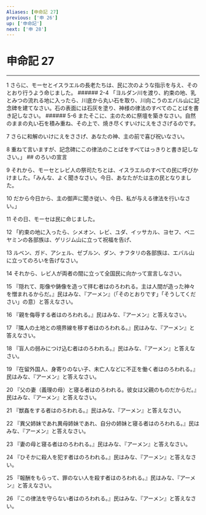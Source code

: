 ```yaml
---
Aliases: [申命記 27]
previous: ['申 26']
up: ['申命記']
next: ['申 28']
---
```

# 申命記 27

***




1 
さらに、モーセとイスラエルの長老たちは、民に次のような指示を与え、そのとおり行うよう命じました。 ###### 2-4 「ヨルダン川を渡り、約束の地、乳とみつの流れる地に入ったら、川底から丸い石を取り、川向こうのエバル山に記念碑を建てなさい。石の表面には石灰を塗り、神様の律法のすべてのことばを書き記しなさい。 ###### 5-6 またそこに、主のために祭壇を築きなさい。自然のままの丸い石を積み重ね、その上で、焼き尽くすいけにえをささげるのです。 



7 
さらに和解のいけにえをささげ、あなたの神、主の前で喜び祝いなさい。 



8 
重ねて言いますが、記念碑にこの律法のことばをすべてはっきりと書き記しなさい。」 ## のろいの宣言 



9 
それから、モーセとレビ人の祭司たちとは、イスラエルのすべての民に呼びかけました。「みんな、よく聞きなさい。今日、あなたがたは主の民となりました。 



10 
だから今日から、主の御声に聞き従い、今日、私が与える律法を行いなさい。」 



11 
その日、モーセは民に命じました。 



12 
「約束の地に入ったら、シメオン、レビ、ユダ、イッサカル、ヨセフ、ベニヤミンの各部族は、ゲリジム山に立って祝福を告げ、 



13 
ルベン、ガド、アシェル、ゼブルン、ダン、ナフタリの各部族は、エバル山に立ってのろいを告げなさい。 



14 
それから、レビ人が両者の間に立って全国民に向かって宣言しなさい。 



15 
『隠れて、彫像や鋳像を造って拝む者はのろわれる。主は人間が造った神々を憎まれるからだ。』民はみな、『アーメン』（「そのとおりです」「そうしてください」の意）と答えなさい。 



16 
『親を侮辱する者はのろわれる。』民はみな、『アーメン』と答えなさい。 



17 
『隣人の土地との境界線を移す者はのろわれる。』民はみな、『アーメン』と答えなさい。 



18 
『盲人の弱みにつけ込む者はのろわれる。』民はみな、『アーメン』と答えなさい。 



19 
『在留外国人、身寄りのない子、未亡人などに不正を働く者はのろわれる。』民はみな、『アーメン』と答えなさい。 



20 
『父の妻（義理の母）と寝る者はのろわれる。彼女は父親のものだからだ。』民はみな、『アーメン』と答えなさい。 



21 
『獣姦をする者はのろわれる。』民はみな、『アーメン』と答えなさい。 



22 
『異父姉妹であれ異母姉妹であれ、自分の姉妹と寝る者はのろわれる。』民はみな、『アーメン』と答えなさい。 



23 
『妻の母と寝る者はのろわれる。』民はみな、『アーメン』と答えなさい。 



24 
『ひそかに殺人を犯す者はのろわれる。』民はみな、『アーメン』と答えなさい。 



25 
『報酬をもらって、罪のない人を殺す者はのろわれる。』民はみな、『アーメン』と答えなさい。 



26 
『この律法を守らない者はのろわれる。』民はみな、『アーメン』と答えなさい。
